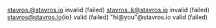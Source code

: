 stavros.@stavros.io invalid (failed)
stavros..k@stavros.io invalid (failed)
stavros@stavros.io{io} valid (failed)
"hi@you"@stavros.io valid (failed)
